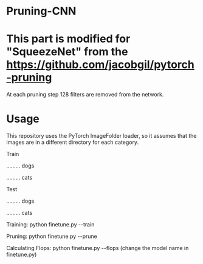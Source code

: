 # Pruning-CNN

# This part is modified for "SqueezeNet" from the https://github.com/jacobgil/pytorch-pruning

At each pruning step 128 filters are removed from the network.

# Usage

This repository uses the PyTorch ImageFolder loader, so it assumes that the images are in a different directory for each category.

Train

......... dogs

......... cats

Test

......... dogs

......... cats


Training: python finetune.py --train

Pruning: python finetune.py --prune

Calculating Flops: python finetune.py --flops (change the model name in finetune.py)